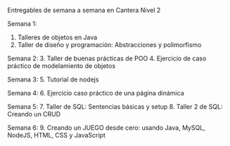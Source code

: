 Entregables de semana a semana en Cantera Nivel 2

Semana 1:
1. Talleres de objetos en Java
2. Taller de diseño y programación: Abstracciones y polimorfismo

Semana 2:
3. Taller de buenas prácticas de POO
4. Ejercicio de caso práctico de modelamiento de objetos

Semana 3:
5. Tutorial de nodejs

Semana 4:
6. Ejercicio caso práctico de una página dinámica

Semana 5:
7. Taller de SQL: Sentencias básicas y setup
8. Taller 2 de SQL: Creando un CRUD

Semana 6:
9. Creando un JUEGO desde cero: usando Java, MySQL, NodeJS, HTML, CSS y JavaScript 
